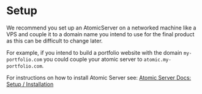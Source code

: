 # Setup

We recommend you set up an AtomicServer on a networked machine like a VPS and couple it to a domain name you intend to use for the final product as this can be difficult to change later.

For example, if you intend to build a portfolio website with the domain `my-portfolio.com` you could couple your atomic server to `atomic.my-portfolio.com`.

For instructions on how to install Atomic Server see: [Atomic Server Docs: Setup / Installation](../atomicserver/installation.md)
